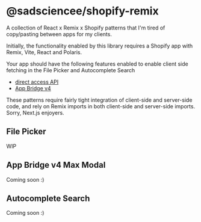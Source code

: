 # @sadsciencee/shopify-remix
A collection of React x Remix x Shopify patterns that I'm 
tired of copy/pasting between apps for my clients.

Initially, the functionality enabled by this library requires a 
Shopify app with Remix, Vite, React and Polaris.

Your app should have the following features enabled to enable client side 
fetching in the File Picker and Autocomplete Search

- [direct access API](https://shopify.dev/docs/api/app-bridge-library)
- [App Bridge v4](https://shopify.dev/docs/api/app-bridge-library)

These patterns require fairly tight integration of client-side and server-side code, 
and rely on Remix imports in both client-side and server-side imports. Sorry, Next.js enjoyers.

## File Picker
WIP

## App Bridge v4 Max Modal
Coming soon :)

## Autocomplete Search
Coming soon :)

